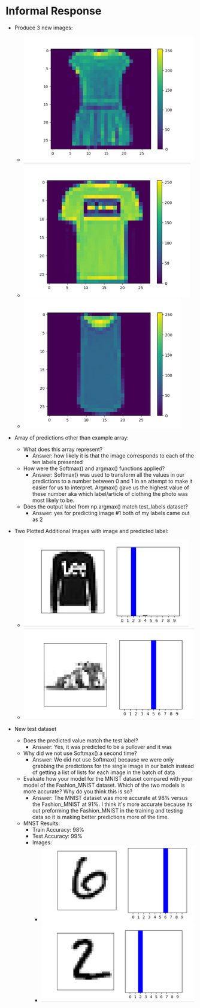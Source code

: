 # Informal Response

- Produce 3 new images: 
    - ![](../images/Capture.PNG)
    - ![](../images/Capture1.PNG)
    - ![](../images/Capture3.PNG)
    
    
    
- Array of predictions other than example array: 
    - What does this array represent? 
      - Answer: how likely it is that the image corresponds to each of the ten labels presented 
    - How were the Softmax() and argmax() functions applied? 
      - Answer: Softmax() was used to transform all the values in our predictions to a number between 0 and 1 in an attempt to make it easier for us to interpret. Argmax() gave us the highest value of these number aka which label/article of clothing the photo was most likely to be. 
    - Does the output label from np.argmax() match test_labels dataset?
      - Answer: yes for predicting image #1 both of my labels came out as 2
- Two Plotted Additional Images with image and predicted label: 
  - ![](../images/Capture4.PNG)
  - ![](../images/Capture5.PNG)
- New test dataset 
    - Does the predicted value match the test label?
      - Answer: Yes, it was predicted to be a pullover and it was 
    - Why did we not use Softmax() a second time? 
      - Answer: We did not use Softmax() because we were only grabbing the predictions for the single image in our batch instead of getting a list of lists for each image in the batch of data
    - Evaluate how your model for the MNIST dataset compared with your model of the Fashion_MNIST dataset. Which of the two models is more accurate? Why do you think this is so?
        - Answer: The MNIST dataset was more accurate at 98% versus the Fashion_MNIST at 91%. I think it's more accurate because its out preforming the Fashion_MNIST in the training and testing data so it is making better predictions more of the time. 
    - MNST Results: 
        - Train Accuracy: 98%
        - Test Accuracy: 99%
        - Images: 
            - ![](../images/bleh.PNG)
            - ![](../images/bleh2.PNG)